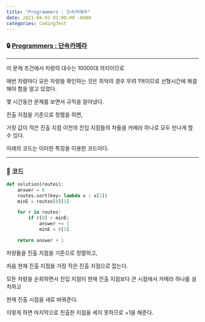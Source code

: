```yaml
---
title: "Programmers : 단속카메라"
date: 2021-04-03 01:08:00 -0400
categories: CodingTest
---
```




### 🔒 [Programmers : 단속카메라](https://programmers.co.kr/learn/courses/30/lessons/42884)

<hr>

이 문제 조건에서 차량의 대수는 10000대 까지이므로

매번 차량마다 모든 차량을 확인하는 것은 최악의 경우 무려 1억이므로 선형시간에 해결해야 함을 알고 있었다.

몇 시간동안 문제를 보면서 규칙을 알아냈다.

진출 지점을 기준으로 정렬을 하면, 

가장 값이 적은 진출 지점 이전의 진입 지점들의 차들을 카메라 하나로 모두 만나게 할 수 있다.

아래의 코드는 이러한 특징을 이용한 코드이다.

<hr>


### 🔑 코드

```python
def solution(routes):
    answer = 0
    routes.sort(key= lambda x : x[1])
    minE = routes[0][1]

    for r in routes:
        if r[0] > minE:
            answer += 1
            minE = r[1]

    return answer + 1
```

차량들을 진출 지점을 기준으로 정렬하고,

처음 현재 진출 지점을 가장 작은 진출 지점으로 잡는다.

모든 차량을 순회하면서 진입 지점이 현재 진출 지점보다 큰 시점에서 카메라 하나를 설치하고

현재 진출 시점을 새로 바꿔준다.

이렇게 하면 마지막으로 진출한 지점을 세지 못하므로 +1을 해준다.


